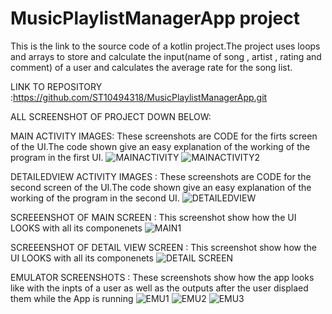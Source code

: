 # MusicPlaylistManagerApp project

This is the link to the source code of a kotlin project.The project uses loops and arrays to store and calculate the input(name of song , artist , rating and comment) of a user and calculates the average rate for the song list. 

LINK TO REPOSITORY :https://github.com/ST10494318/MusicPlaylistManagerApp.git 

ALL SCREENSHOT OF PROJECT DOWN BELOW:

MAIN ACTIVITY IMAGES:
These screenshots are CODE for the firts screen of the UI.The code shown give an easy explanation of the working of the program in the first UI. 
![MAINACTIVITY](https://github.com/user-attachments/assets/6a01289f-015f-4197-92f2-e3d64b3149e5)
![MAINACTIVITY2](https://github.com/user-attachments/assets/8eb57e12-1e28-4a7b-9f06-66f38cd1cd87)

DETAILEDVIEW ACTIVITY IMAGES :
These screenshots are CODE for the second screen of the UI.The code shown give an easy explanation of the working of the program in the second UI. 
![DETAILEDVIEW](https://github.com/user-attachments/assets/81c1c616-b53a-40ff-93a0-1f308e61d57d)

SCREEENSHOT OF MAIN SCREEN :
This screenshot show how the UI LOOKS with all its componenets 
![MAIN1](https://github.com/user-attachments/assets/64cd50cc-dbfc-4957-b0ee-700cceed2085)

SCREEENSHOT OF DETAIL VIEW SCREEN :
This screenshot show how the UI LOOKS with all its componenets 
![DETAIL SCREEN](https://github.com/user-attachments/assets/4fcdc817-bd8b-4cd5-bfa0-91178ad4f2dd)

EMULATOR SCREENSHOTS :
These screenshots show how the app looks like with the inpts of a user as well as the outputs after the user displaed them while the App is running 
![EMU1](https://github.com/user-attachments/assets/ce8c9218-3a63-4167-97ce-4ff4c12ec114)
![EMU2](https://github.com/user-attachments/assets/0795ecd3-383f-40be-9ba0-8788c110f2e9)
![EMU3](https://github.com/user-attachments/assets/0aadab51-ea53-4f17-b55b-850dec6656ab)

